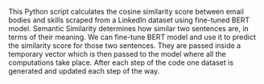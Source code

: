 This Python script calculates the cosine similarity score between email bodies and skills scraped from a LinkedIn dataset using fine-tuned BERT model.
Semantic Similarity determines how similar two sentences are, in terms of their meaning. We can fine-tune BERT model and use it to predict the similarity score for those two sentences.
They are passed inside a temporary vector which is then passed to the model where all the computations take place. After each step of the code one dataset is generated and updated each step of the way.
